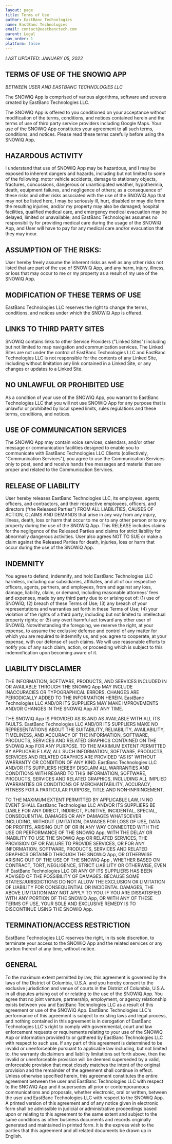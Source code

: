 ```yaml
---
layout: page
title: Terms of Use
author: EastBanc Technologies
name: EastBanc Technologies
email: contact@eastbanctech.com
parent: Legal
nav_order: 1
platform: false
---
```

<section id="SnowIQ-terms-of-use" markdown="1">

_LAST UPDATED: JANUARY 05, 2022_ 

# **TERMS OF USE OF THE SNOWIQ APP** 

_BETWEEN USER AND EASTBANC TECHNOLOGIES LLC_

The SNOWiQ App is comprised of various algorithms, software and screens created by EastBanc Technologies LLC. 

The SNOWiQ App is offered to you conditioned on your acceptance without modification of the terms, conditions, and notices contained herein and the terms of use of third party service providers including Google Maps.  Your use of the SNOWiQ App constitutes your agreement to all such terms, conditions, and notices.  Please read these terms carefully before using the SNOWiQ App. 

</section>

<section id="hazardous-activity" markdown="1">

## **HAZARDOUS ACTIVITY**

I understand that use of SNOWiQ App may be hazardous, and I may be exposed to inherent dangers and hazards, including but not limited to some of the following: motor vehicle accidents, damage to stationary objects, fractures, concussions, dangerous or unanticipated weather, hypothermia, death, equipment failures, and negligence of others; as a consequence of these risks and other risks associated with the use of the SNOWiQ App that may not be listed here, I may be seriously ill, hurt, disabled or may die from the resulting injuries, and/or my property may also be damaged; hospital facilities, qualified medical care, and emergency medical evacuation may be delayed, limited or unavailable; and EastBanc Technologies assumes no responsibility for providing medical care during the usage of the SNOWiQ App, and User will have to pay for any medical care and/or evacuation that they may incur. 

</section>

<section id="assumptions-of-the-risks" markdown="1">

## **ASSUMPTION OF THE RISKS:**  

User hereby freely assume the inherent risks as well as any other risks not listed that are part of the use of SNOWiQ App, and any harm, injury, illness, or loss that may occur to me or my property as a result of my use of the SNOWiQ App. 

</section>

<section id="modification-of-these-terms-of-use" markdown="1">

## **MODIFICATION OF THESE TERMS OF USE** 

EastBanc Technologies LLC reserves the right to change the terms, conditions, and notices under which the SNOWiQ App is offered. 

</section>

<section id="links-to-third-party-sites" markdown="1">

## **LINKS TO THIRD PARTY SITES** 

SNOWiQ contains links to other Service Providers ("Linked Sites") including but not limited to map navigation and communication services.  The Linked Sites are not under the control of EastBanc Technologies LLC and EastBanc Technologies LLC is not responsible for the contents of any Linked Site, including without limitation any link contained in a Linked Site, or any changes or updates to a Linked Site. 

</section>

<section id="no-unlawful-or-prohibited-use" markdown="1">

## **NO UNLAWFUL OR PROHIBITED USE** 

As a condition of your use of the SNOWiQ App, you warrant to EastBanc Technologies LLC that you will not use SNOWiQ App for any purpose that is unlawful or prohibited by local speed limits, rules regulations and these terms, conditions, and notices. 

</section>

<section id="use-of-communication-services" markdown="1">

## **USE OF COMMUNICATION SERVICES**

The SNOWiQ App may contain voice services, calendars, and/or other message or communication facilities designed to enable you to communicate with EastBanc Technologies LLC Clients (collectively, "Communication Services"), you agree to use the Communication Services only to post, send and receive hands free messages and material that are proper and related to the Communication Services.

</section>

<section id="release-of-liability" markdown="1">

## **RELEASE OF LIABILITY** 

User hereby releases EastBanc Technologies LLC, its employees, agents, officers, and contractors, and their respective employees, officers, and directors (“the Released Parties”) FROM ALL LIABILITIES, CAUSES OF ACTION, CLAIMS AND DEMANDS that arise in any way from any injury, illness, death, loss or harm that occur to me or to any other person or to any property during the use of the SNOWiQ App. This RELEASE includes claims for the negligence of the Released Parties and claims for strict liability for abnormally dangerous activities.  User also agrees NOT TO SUE or make a claim against the Released Parties for death, injuries, loss or harm that occur during the use of the SNOWiQ App. 

</section>

<section id="indemnity" markdown="1">

## **INDEMNITY** 

You agree to defend, indemnify, and hold EastBanc Technologies LLC harmless, including our subsidiaries, affiliates, and all of our respective officers, agents, partners, and employees, from and against any loss, damage, liability, claim, or demand, including reasonable attorneys’ fees and expenses, made by any third party due to or arising out of: (1) use of SNOWiQ; (2) breach of these Terms of Use; (3) any breach of your representations and warranties set forth in these Terms of Use; (4) your violation of the rights of a third party, including but not limited to intellectual property rights; or (5) any overt harmful act toward any other user of SNOWiQ.  Notwithstanding the foregoing, we reserve the right, at your expense, to assume the exclusive defense and control of any matter for which you are required to indemnify us, and you agree to cooperate, at your expense, with our defense of such claims.  We will use reasonable efforts to notify you of any such claim, action, or proceeding which is subject to this indemnification upon becoming aware of it. 

 </section>

<section id="liability-disclaimer" markdown="1">

## **LIABILITY DISCLAIMER** 

THE INFORMATION, SOFTWARE, PRODUCTS, AND SERVICES INCLUDED IN OR AVAILABLE THROUGH THE SNOWiQ App MAY INCLUDE INACCURACIES OR TYPOGRAPHICAL ERRORS.  CHANGES ARE PERIODICALLY ADDED TO THE INFORMATION HEREIN.  EastBanc Technologies LLC AND/OR ITS SUPPLIERS MAY MAKE IMPROVEMENTS AND/OR CHANGES IN THE SNOWiQ App AT ANY TIME.   

THE SNOWiQ App IS PROVIDED AS IS AND AS AVAILABLE WITH ALL ITS FAULTS.  EastBanc Technologies LLC AND/OR ITS SUPPLIERS MAKE NO REPRESENTATIONS ABOUT THE SUITABILITY, RELIABILITY, AVAILABILITY, TIMELINESS, AND ACCURACY OF THE INFORMATION, SOFTWARE, PRODUCTS, SERVICES AND RELATED GRAPHICS CONTAINED ON THE SNOWiQ App FOR ANY PURPOSE. TO THE MAXIMUM EXTENT PERMITTED BY APPLICABLE LAW, ALL SUCH INFORMATION, SOFTWARE, PRODUCTS, SERVICES AND RELATED GRAPHICS ARE PROVIDED "AS IS" WITHOUT WARRANTY OR CONDITION OF ANY KIND.  EastBanc Technologies LLC AND/OR ITS SUPPLIERS HEREBY DISCLAIM ALL WARRANTIES AND CONDITIONS WITH REGARD TO THIS INFORMATION, SOFTWARE, PRODUCTS, SERVICES AND RELATED GRAPHICS, INCLUDING ALL IMPLIED WARRANTIES OR CONDITIONS OF MERCHANTABILITY, ACCURACY, FITNESS FOR A PARTICULAR PURPOSE, TITLE AND NON-INFRINGEMENT. 

TO THE MAXIMUM EXTENT PERMITTED BY APPLICABLE LAW, IN NO EVENT SHALL EastBanc Technologies LLC AND/OR ITS SUPPLIERS BE LIABLE FOR ANY DIRECT, INDIRECT, PUNITIVE, INCIDENTAL, SPECIAL, CONSEQUENTIAL DAMAGES OR ANY DAMAGES WHATSOEVER INCLUDING, WITHOUT LIMITATION, DAMAGES FOR LOSS OF USE, DATA OR PROFITS, ARISING OUT OF OR IN ANY WAY CONNECTED WITH THE USE OR PERFORMANCE OF THE SNOWiQ App, WITH THE DELAY OR INABILITY TO USE THE SNOWiQ App OR RELATED SERVICES, THE PROVISION OF OR FAILURE TO PROVIDE SERVICES, OR FOR ANY INFORMATION, SOFTWARE, PRODUCTS, SERVICES AND RELATED GRAPHICS OBTAINED THROUGH THE SNOWiQ App, OR OTHERWISE ARISING OUT OF THE USE OF THE SNOWiQ App , WHETHER BASED ON CONTRACT, TORT, NEGLIGENCE, STRICT LIABILITY OR OTHERWISE, EVEN IF EastBanc Technologies LLC OR ANY OF ITS SUPPLIERS HAS BEEN ADVISED OF THE POSSIBILITY OF DAMAGES. BECAUSE SOME STATES/JURISDICTIONS DO NOT ALLOW THE EXCLUSION OR LIMITATION OF LIABILITY FOR CONSEQUENTIAL OR INCIDENTAL DAMAGES, THE ABOVE LIMITATION MAY NOT APPLY TO YOU.  IF YOU ARE DISSATISFIED WITH ANY PORTION OF THE SNOWiQ App, OR WITH ANY OF THESE TERMS OF USE, YOUR SOLE AND EXCLUSIVE REMEDY IS TO DISCONTINUE USING THE SNOWiQ App. 

</section>

<section id="termination-access-restriction" markdown="1">

## **TERMINATION/ACCESS RESTRICTION** 

EastBanc Technologies LLC reserves the right, in its sole discretion, to terminate your access to the SNOWiQ App and the related services or any portion thereof at any time, without notice. 

</section>

<section id="general" markdown="1">

## **GENERAL**  

To the maximum extent permitted by law, this agreement is governed by the laws of the District of Columbia, U.S.A. and you hereby consent to the exclusive jurisdiction and venue of courts in the District of Columbia, U.S.A. in all disputes arising out of or relating to the use of the SNOWiQ App.  You agree that no joint venture, partnership, employment, or agency relationship exists between you and EastBanc Technologies LLC as a result of this agreement or use of the SNOWiQ App.  EastBanc Technologies LLC's performance of this agreement is subject to existing laws and legal process, and nothing contained in this agreement is in derogation of EastBanc Technologies LLC's right to comply with governmental, court and law enforcement requests or requirements relating to your use of the SNOWiQ App or information provided to or gathered by EastBanc Technologies LLC with respect to such use.  If any part of this agreement is determined to be invalid or unenforceable pursuant to applicable law including, but not limited to, the warranty disclaimers and liability limitations set forth above, then the invalid or unenforceable provision will be deemed superseded by a valid, enforceable provision that most closely matches the intent of the original provision and the remainder of the agreement shall continue in effect.  Unless otherwise specified herein, this agreement constitutes the entire agreement between the user and EastBanc Technologies LLC with respect to the SNOWiQ App and it supersedes all prior or contemporaneous communications and proposals, whether electronic, oral or written, between the user and EastBanc Technologies LLC with respect to the SNOWiQ App. A printed version of this agreement and of any notice given in electronic form shall be admissible in judicial or administrative proceedings based upon or relating to this agreement to the same extent and subject to the same conditions as other business documents and records originally generated and maintained in printed form.  It is the express wish to the parties that this agreement and all related documents be drawn up in English. 

</section>

